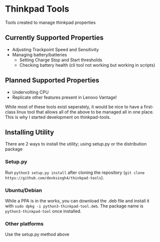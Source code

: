 # Thinkpad Tools
Tools created to manage thinkpad properties

## Currently Supported Properties
* Adjusting Trackpoint Speed and Sensitivity
* Managing battery/batteries
  * Setting Charge Stop and Start thresholds
  * Checking battery health (cli tool not working but working in scripts)

## Planned Supported Properties

* Undervolting CPU
* Replicate other features present in Lenovo Vantage!

While most of these tools exist seperately, it would be nice to have a first-class linux tool that allows all of the above to be managed all in one place. This is why I started development on thinkpad-tools. 

## Installing Utility
There are 2 ways to install the utility; using setup.py or the distribution package

### Setup.py
Run `python3 setup.py install` after cloning the repository (`git clone https://github.com/devksingh4/thinkpad-tools`). 

### Ubuntu/Debian
While a PPA is in the works, you can download the .deb file and install it with `sudo dpkg -i python3-thinkpad-tool.deb`. The package name is `python3-thinkpad-tool` once installed. 

### Other platforms
Use the setup.py method above
